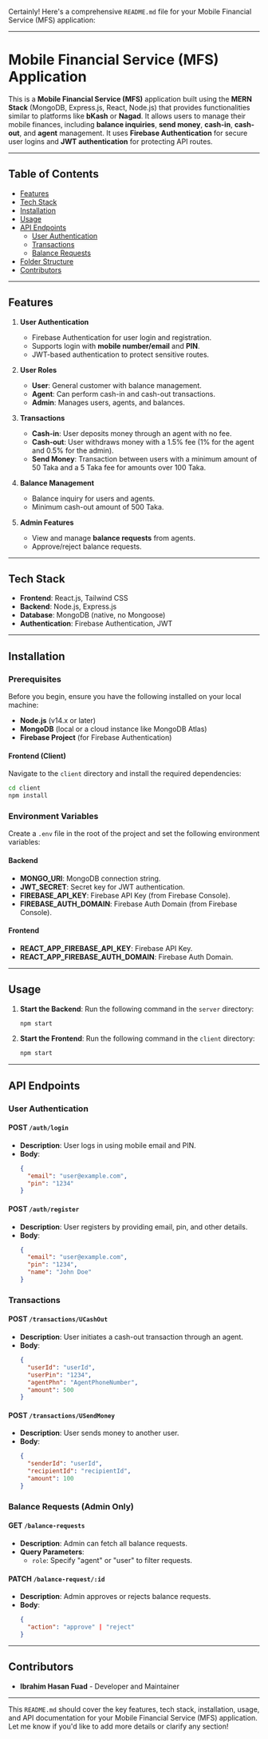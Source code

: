 Certainly! Here's a comprehensive `README.md` file for your Mobile Financial Service (MFS) application:

---

# Mobile Financial Service (MFS) Application

This is a **Mobile Financial Service (MFS)** application built using the **MERN Stack** (MongoDB, Express.js, React, Node.js) that provides functionalities similar to platforms like **bKash** or **Nagad**. It allows users to manage their mobile finances, including **balance inquiries**, **send money**, **cash-in**, **cash-out**, and **agent** management. It uses **Firebase Authentication** for secure user logins and **JWT authentication** for protecting API routes.

---

## Table of Contents

- [Features](#features)
- [Tech Stack](#tech-stack)
- [Installation](#installation)
- [Usage](#usage)
- [API Endpoints](#api-endpoints)
  - [User Authentication](#user-authentication)
  - [Transactions](#transactions)
  - [Balance Requests](#balance-requests)
- [Folder Structure](#folder-structure)
- [Contributors](#contributors)

---

## Features

1. **User Authentication**

   - Firebase Authentication for user login and registration.
   - Supports login with **mobile number/email** and **PIN**.
   - JWT-based authentication to protect sensitive routes.

2. **User Roles**

   - **User**: General customer with balance management.
   - **Agent**: Can perform cash-in and cash-out transactions.
   - **Admin**: Manages users, agents, and balances.

3. **Transactions**

   - **Cash-in**: User deposits money through an agent with no fee.
   - **Cash-out**: User withdraws money with a 1.5% fee (1% for the agent and 0.5% for the admin).
   - **Send Money**: Transaction between users with a minimum amount of 50 Taka and a 5 Taka fee for amounts over 100 Taka.

4. **Balance Management**

   - Balance inquiry for users and agents.
   - Minimum cash-out amount of 500 Taka.

5. **Admin Features**
   - View and manage **balance requests** from agents.
   - Approve/reject balance requests.

---

## Tech Stack

- **Frontend**: React.js, Tailwind CSS
- **Backend**: Node.js, Express.js
- **Database**: MongoDB (native, no Mongoose)
- **Authentication**: Firebase Authentication, JWT

---

## Installation

### Prerequisites

Before you begin, ensure you have the following installed on your local machine:

- **Node.js** (v14.x or later)
- **MongoDB** (local or a cloud instance like MongoDB Atlas)
- **Firebase Project** (for Firebase Authentication)

#### Frontend (Client)

Navigate to the `client` directory and install the required dependencies:

```bash
cd client
npm install
```

### Environment Variables

Create a `.env` file in the root of the project and set the following environment variables:

#### Backend

- **MONGO_URI**: MongoDB connection string.
- **JWT_SECRET**: Secret key for JWT authentication.
- **FIREBASE_API_KEY**: Firebase API Key (from Firebase Console).
- **FIREBASE_AUTH_DOMAIN**: Firebase Auth Domain (from Firebase Console).

#### Frontend

- **REACT_APP_FIREBASE_API_KEY**: Firebase API Key.
- **REACT_APP_FIREBASE_AUTH_DOMAIN**: Firebase Auth Domain.

---

## Usage

1. **Start the Backend**:
   Run the following command in the `server` directory:

   ```bash
   npm start
   ```

2. **Start the Frontend**:
   Run the following command in the `client` directory:

   ```bash
   npm start
   ```

---

## API Endpoints

### User Authentication

#### POST `/auth/login`

- **Description**: User logs in using mobile email and PIN.
- **Body**:
  ```json
  {
    "email": "user@example.com",
    "pin": "1234"
  }
  ```

#### POST `/auth/register`

- **Description**: User registers by providing email, pin, and other details.
- **Body**:
  ```json
  {
    "email": "user@example.com",
    "pin": "1234",
    "name": "John Doe"
  }
  ```

### Transactions

#### POST `/transactions/UCashOut`

- **Description**: User initiates a cash-out transaction through an agent.
- **Body**:
  ```json
  {
    "userId": "userId",
    "userPin": "1234",
    "agentPhn": "AgentPhoneNumber",
    "amount": 500
  }
  ```

#### POST `/transactions/USendMoney`

- **Description**: User sends money to another user.
- **Body**:
  ```json
  {
    "senderId": "userId",
    "recipientId": "recipientId",
    "amount": 100
  }
  ```

### Balance Requests (Admin Only)

#### GET `/balance-requests`

- **Description**: Admin can fetch all balance requests.
- **Query Parameters**:
  - `role`: Specify "agent" or "user" to filter requests.

#### PATCH `/balance-request/:id`

- **Description**: Admin approves or rejects balance requests.
- **Body**:
  ```json
  {
    "action": "approve" | "reject"
  }
  ```

---

## Contributors

- **Ibrahim Hasan Fuad** - Developer and Maintainer

---

This `README.md` should cover the key features, tech stack, installation, usage, and API documentation for your Mobile Financial Service (MFS) application. Let me know if you'd like to add more details or clarify any section!
